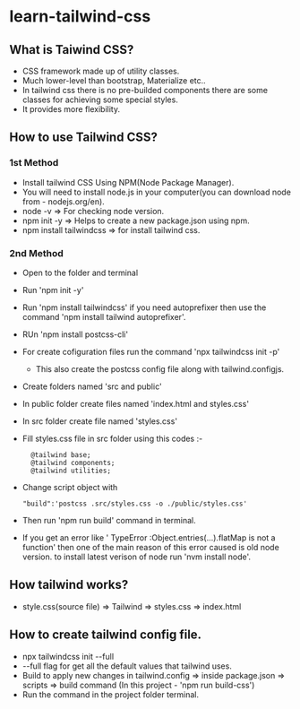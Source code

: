 # learn-tailwind-css

## What is Taiwind CSS?

- CSS framework made up of utility classes.
- Much lower-level than bootstrap, Materialize etc..
- In tailwind css there is no pre-builded components there are some classes for achieving some special styles.
- It provides more flexibility.

## How to use Tailwind CSS?

### 1st Method

- Install tailwind CSS Using NPM(Node Package Manager).
- You will need to install node.js in your computer(you can download node from - nodejs.org/en).
- node -v => For checking node version.
- npm init -y => Helps to create a new package.json using npm.
- npm install tailwindcss => for install tailwind css.

### 2nd Method

- Open to the folder and terminal
- Run 'npm init -y'
- Run 'npm install tailwindcss' if you need autoprefixer then use the command 'npm install tailwind autoprefixer'.
- RUn 'npm install postcss-cli'
- For create cofiguration files run the command 'npx tailwindcss init -p'
  - This also create the postcss config file along with tailwind.configjs.
- Create folders named 'src and public'
- In public folder create files named 'index.html and styles.css'
- In src folder create file named 'styles.css'
- Fill styles.css file in src folder using this codes :-

  ```
    @tailwind base;
    @tailwind components;
    @tailwind utilities;

  ```

- Change script object with

  ```
  "build":'postcss .src/styles.css -o ./public/styles.css'
  ```

- Then run 'npm run build' command in terminal.

- If you get an error like ' TypeError :Object.entries(...).flatMap is not a function'
  then one of the main reason of this error caused is old node version.
  to install latest verison of node run 'nvm install node'.

## How tailwind works?

- style.css(source file) => Tailwind => styles.css => index.html

## How to create tailwind config file.
- npx tailwindcss init --full
- --full flag for get all the default values that tailwind uses.
- Build to apply new changes in tailwind.config => inside package.json => scripts => build command (In this project - 'npm run build-css')
- Run the command in the project folder terminal.
